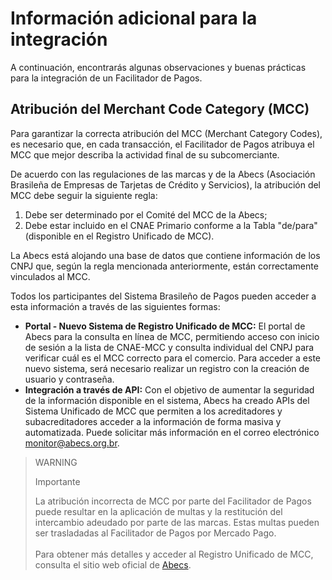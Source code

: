 # Información adicional para la integración

A continuación, encontrarás algunas observaciones y buenas prácticas para la integración de un Facilitador de Pagos.

## Atribución del Merchant Code Category (MCC)

Para garantizar la correcta atribución del MCC (Merchant Category Codes), es necesario que, en cada transacción, el Facilitador de Pagos atribuya el MCC que mejor describa la actividad final de su subcomerciante.

De acuerdo con las regulaciones de las marcas y de la Abecs (Asociación Brasileña de Empresas de Tarjetas de Crédito y Servicios), la atribución del MCC debe seguir la siguiente regla:

1. Debe ser determinado por el Comité del MCC de la Abecs;
1. Debe estar incluido en el CNAE Primario conforme a la Tabla "de/para" (disponible en el Registro Unificado de MCC).

La Abecs está alojando una base de datos que contiene información de los CNPJ que, según la regla mencionada anteriormente, están correctamente vinculados al MCC.

Todos los participantes del Sistema Brasileño de Pagos pueden acceder a esta información a través de las siguientes formas:

* **Portal - Nuevo Sistema de Registro Unificado de MCC:** El portal de Abecs para la consulta en línea de MCC, permitiendo acceso con inicio de sesión a la lista de CNAE-MCC y consulta individual del CNPJ para verificar cuál es el MCC correcto para el comercio. Para acceder a este nuevo sistema, será necesario realizar un registro con la creación de usuario y contraseña.
* **Integración a través de API:** Con el objetivo de aumentar la seguridad de la información disponible en el sistema, Abecs ha creado APIs del Sistema Unificado de MCC que permiten a los acreditadores y subacreditadores acceder a la información de forma masiva y automatizada. Puede solicitar más información en el correo electrónico monitor@abecs.org.br.

> WARNING
>
> Importante
>
> La atribución incorrecta de MCC por parte del Facilitador de Pagos puede resultar en la aplicación de multas y la restitución del intercambio adeudado por parte de las marcas. Estas multas pueden ser trasladadas al Facilitador de Pagos por Mercado Pago.<br><br>Para obtener más detalles y acceder al Registro Unificado de MCC, consulta el sitio web oficial de [Abecs](https://www.abecs.org.br/consulta-mcc-individual).

